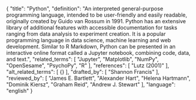 {
  "title": "Python",
  "definition": "An interpreted general-purpose programming language, intended to be user-friendly and easily readable, originally created by Guido van Rossum in 1991. Python has an extensive library of additional features with accessible documentation for tasks ranging from data analysis to experiment creation. It is a popular programming language in data science, machine learning and web development. Similar to R Markdown, Python can be presented in an interactive online format called a Jupyter notebook, combining code, data, and text.",
  "related_terms": [
    "Jupyter",
    "Matplotlib",
    "NumPy",
    "OpenSesame",
    "PsychoPy",
    "R"
  ],
  "references": [
    "Lutz (2001)"
  ],
  "alt_related_terms": [
    {}
  ],
  "drafted_by": [
    "Shannon Francis"
  ],
  "reviewed_by": [
    "James E. Bartlett",
    "Alexander Hart",
    "Helena Hartmann",
    "Dominik Kiersz",
    "Graham Reid",
    "Andrew J. Stewart"
  ],
  "language": "english"
}

